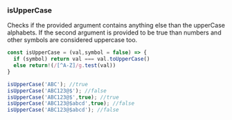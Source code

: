 ### isUpperCase

Checks if the provided argument contains anything else than the upperCase alphabets. If the second argument is provided to be true than numbers and other symbols are considered uppercase too.
``` js
const isUpperCase = (val,symbol = false) => {
  if (symbol) return val === val.toUpperCase()
  else return!(/[^A-Z]/g.test(val))
}
```
``` js
isUpperCase('ABC'); //true
isUpperCase('ABC123@$'); //false
isUpperCase('ABC123@$',true); //true
isUpperCase('ABC123@$abcd',true); //false
isUpperCase('ABC123@$abcd'); //false
```

